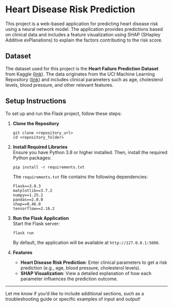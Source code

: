# Heart Disease Risk Prediction  

This project is a web-based application for predicting heart disease risk using a neural network model. The application provides predictions based on clinical data and includes a feature visualization using SHAP (SHapley Additive exPlanations) to explain the factors contributing to the risk score.  

## Dataset  

The dataset used for this project is the **Heart Failure Prediction Dataset** from Kaggle ([link](https://www.kaggle.com/datasets/fedesoriano/heart-failure-prediction)). The data originates from the UCI Machine Learning Repository ([link](https://archive.ics.uci.edu/dataset/45/heart+disease)) and includes clinical parameters such as age, cholesterol levels, blood pressure, and other relevant features.  

## Setup Instructions  

To set up and run the Flask project, follow these steps:  

1. **Clone the Repository**  
   ```
   git clone <repository_url>  
   cd <repository_folder>  
   ```  

2. **Install Required Libraries**  
   Ensure you have Python 3.8 or higher installed. Then, install the required Python packages:  
   ```
   pip install -r requirements.txt  
   ```  

   The `requirements.txt` file contains the following dependencies:  
   ```  
   Flask==3.0.3  
   matplotlib==3.7.2  
   numpy==1.25.2  
   pandas==2.0.0  
   shap==0.46.0  
   tensorflow==2.16.2  
   ```  

3. **Run the Flask Application**  
   Start the Flask server:  
   ``` 
   flask run
   ```  
   By default, the application will be available at `http://127.0.0.1:5000`.  

4. **Features**  
   - **Heart Disease Risk Prediction**: Enter clinical parameters to get a risk prediction (e.g., age, blood pressure, cholesterol levels).  
   - **SHAP Visualization**: View a detailed explanation of how each parameter influences the prediction outcome.  

---

Let me know if you’d like to include additional sections, such as a troubleshooting guide or specific examples of input and output!